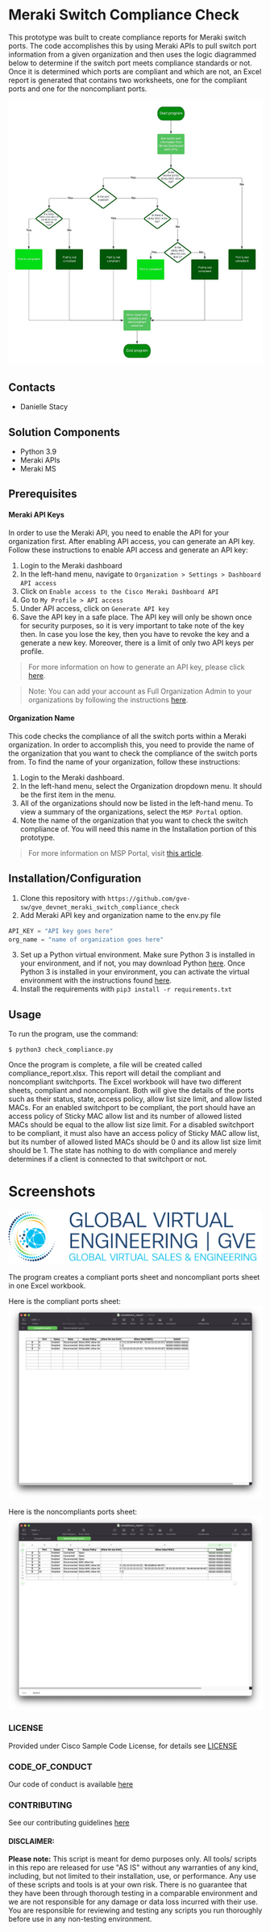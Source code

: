 # Meraki Switch Compliance Check
This prototype was built to create compliance reports for Meraki switch ports. The code accomplishes this by using Meraki APIs to pull switch port information from a given organization and then uses the logic diagrammed below to determine if the switch port meets compliance standards or not. Once it is determined which ports are compliant and which are not, an Excel report is generated that contains two worksheets, one for the compliant ports and one for the noncompliant ports.

![/IMAGES/switch_compliance_workflow.jpeg](/IMAGES/switch_compliance_workflow.jpeg)

## Contacts
* Danielle Stacy

## Solution Components
* Python 3.9
* Meraki APIs
* Meraki MS

## Prerequisites
#### Meraki API Keys
In order to use the Meraki API, you need to enable the API for your organization first. After enabling API access, you can generate an API key. Follow these instructions to enable API access and generate an API key:
1. Login to the Meraki dashboard
2. In the left-hand menu, navigate to `Organization > Settings > Dashboard API access`
3. Click on `Enable access to the Cisco Meraki Dashboard API`
4. Go to `My Profile > API access`
5. Under API access, click on `Generate API key`
6. Save the API key in a safe place. The API key will only be shown once for security purposes, so it is very important to take note of the key then. In case you lose the key, then you have to revoke the key and a generate a new key. Moreover, there is a limit of only two API keys per profile.

> For more information on how to generate an API key, please click [here](https://developer.cisco.com/meraki/api-v1/#!authorization/authorization). 

> Note: You can add your account as Full Organization Admin to your organizations by following the instructions [here](https://documentation.meraki.com/General_Administration/Managing_Dashboard_Access/Managing_Dashboard_Administrators_and_Permissions).


#### Organization Name
This code checks the compliance of all the switch ports within a Meraki organization. In order to accomplish this, you need to provide the name of the organization that you want to check the compliance of the switch ports from. To find the name of your organization, follow these instructions:
1. Login to the Meraki dashboard.
2. In the left-hand menu, select the Organization dropdown menu. It should be the first item in the menu.
3. All of the organizations should now be listed in the left-hand menu. To view a summary of the organizations, select the `MSP Portal` option. 
4. Note the name of the organization that you want to check the switch compliance of. You will need this name in the Installation portion of this prototype.

> For more information on MSP Portal, visit [this article](https://documentation.meraki.com/General_Administration/Inventory_and_Devices/Monitoring_and_Managing_Multiple_Organizations).


## Installation/Configuration
1. Clone this repository with `https://github.com/gve-sw/gve_devnet_meraki_switch_compliance_check`
2. Add Meraki API key and organization name to the env.py file
```python
API_KEY = "API key goes here"
org_name = "name of organization goes here"
```
3. Set up a Python virtual environment. Make sure Python 3 is installed in your environment, and if not, you may download Python [here](https://www.python.org/downloads/). Once Python 3 is installed in your environment, you can activate the virtual environment with the instructions found [here](https://docs.python.org/3/tutorial/venv.html).
4. Install the requirements with `pip3 install -r requirements.txt`

## Usage
To run the program, use the command:
```
$ python3 check_compliance.py
```

Once the program is complete, a file will be created called compliance_report.xlsx. This report will detail the compliant and noncompliant switchports. The Excel workbook will have two different sheets, compliant and noncompliant. Both will give the details of the ports such as their status, state, access policy, allow list size limit, and allow listed MACs. For an enabled switchport to be compliant, the port should have an access policy of Sticky MAC allow list and its number of allowed listed MACs should be equal to the allow list size limit. For a disabled switchport to be compliant, it must also have an access policy of Sticky MAC allow list, but its number of allowed listed MACs should be 0 and its allow list size limit should be 1. The state has nothing to do with compliance and merely determines if a client is connected to that switchport or not.

# Screenshots

![/IMAGES/0image.png](/IMAGES/0image.png)

The program creates a compliant ports sheet and noncompliant ports sheet in one Excel workbook.

Here is the compliant ports sheet:
![/IMAGES/compliant_ports_sheet.png](/IMAGES/compliant_ports_sheet.png)

Here is the noncompliants ports sheet:
![/IMAGES/noncompliant_ports_sheet.png](/IMAGES/noncompliant_ports_sheet.png)

### LICENSE

Provided under Cisco Sample Code License, for details see [LICENSE](LICENSE.md)

### CODE_OF_CONDUCT

Our code of conduct is available [here](CODE_OF_CONDUCT.md)

### CONTRIBUTING

See our contributing guidelines [here](CONTRIBUTING.md)

#### DISCLAIMER:
<b>Please note:</b> This script is meant for demo purposes only. All tools/ scripts in this repo are released for use "AS IS" without any warranties of any kind, including, but not limited to their installation, use, or performance. Any use of these scripts and tools is at your own risk. There is no guarantee that they have been through thorough testing in a comparable environment and we are not responsible for any damage or data loss incurred with their use.
You are responsible for reviewing and testing any scripts you run thoroughly before use in any non-testing environment.
